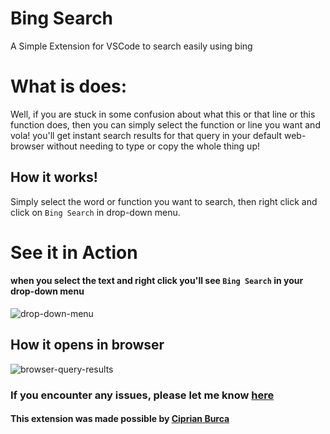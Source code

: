 # Bing Search
A Simple Extension for VSCode to search easily using bing

# What is does:
Well, if you are stuck in some confusion about what this or that line or this function does, then you can simply select the function or line you want and vola! you'll get instant search results for that query in your default web-browser without needing to type or copy the whole thing up!

## How it works!
Simply select the word or function you want to search, then right click and click on `Bing Search` in drop-down menu.

# See it in Action
#### when you select the text and right click you'll see `Bing Search` in your drop-down menu

![drop-down-menu](https://github.com/kameshkotwani/bing-search/blob/master/resources/drop-down-menu.png)

## How it opens in browser
![browser-query-results](https://github.com/kameshkotwani/bing-search/blob/master/resources/search-results.png)

### If you encounter any issues, please let me know [here](https://github.com/kameshkotwani/bing-search/issues)

#### This extension was made possible by [Ciprian Burca](https://github.com/burcadoruciprian)
